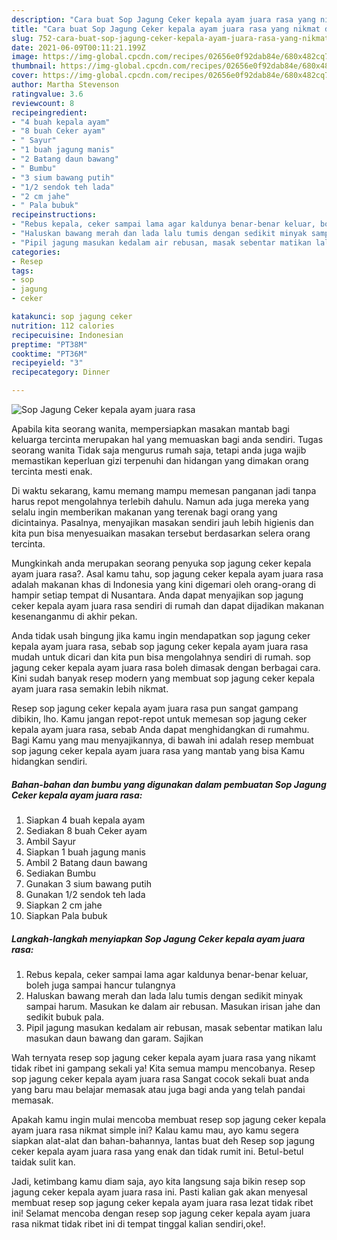 ```yaml
---
description: "Cara buat Sop Jagung Ceker kepala ayam juara rasa yang nikmat dan Mudah Dibuat"
title: "Cara buat Sop Jagung Ceker kepala ayam juara rasa yang nikmat dan Mudah Dibuat"
slug: 752-cara-buat-sop-jagung-ceker-kepala-ayam-juara-rasa-yang-nikmat-dan-mudah-dibuat
date: 2021-06-09T00:11:21.199Z
image: https://img-global.cpcdn.com/recipes/02656e0f92dab84e/680x482cq70/sop-jagung-ceker-kepala-ayam-juara-rasa-foto-resep-utama.jpg
thumbnail: https://img-global.cpcdn.com/recipes/02656e0f92dab84e/680x482cq70/sop-jagung-ceker-kepala-ayam-juara-rasa-foto-resep-utama.jpg
cover: https://img-global.cpcdn.com/recipes/02656e0f92dab84e/680x482cq70/sop-jagung-ceker-kepala-ayam-juara-rasa-foto-resep-utama.jpg
author: Martha Stevenson
ratingvalue: 3.6
reviewcount: 8
recipeingredient:
- "4 buah kepala ayam"
- "8 buah Ceker ayam"
- " Sayur"
- "1 buah jagung manis"
- "2 Batang daun bawang"
- " Bumbu"
- "3 sium bawang putih"
- "1/2 sendok teh lada"
- "2 cm jahe"
- " Pala bubuk"
recipeinstructions:
- "Rebus kepala, ceker sampai lama agar kaldunya benar-benar keluar, boleh juga sampai hancur tulangnya"
- "Haluskan bawang merah dan lada lalu tumis dengan sedikit minyak sampai harum. Masukan ke dalam air rebusan. Masukan irisan jahe dan sedikit bubuk pala."
- "Pipil jagung masukan kedalam air rebusan, masak sebentar matikan lalu masukan daun bawang dan garam. Sajikan"
categories:
- Resep
tags:
- sop
- jagung
- ceker

katakunci: sop jagung ceker 
nutrition: 112 calories
recipecuisine: Indonesian
preptime: "PT38M"
cooktime: "PT36M"
recipeyield: "3"
recipecategory: Dinner

---
```



![Sop Jagung Ceker kepala ayam juara rasa](https://img-global.cpcdn.com/recipes/02656e0f92dab84e/680x482cq70/sop-jagung-ceker-kepala-ayam-juara-rasa-foto-resep-utama.jpg)

Apabila kita seorang wanita, mempersiapkan masakan mantab bagi keluarga tercinta merupakan hal yang memuaskan bagi anda sendiri. Tugas seorang  wanita Tidak saja mengurus rumah saja, tetapi anda juga wajib memastikan keperluan gizi terpenuhi dan hidangan yang dimakan orang tercinta mesti enak.

Di waktu  sekarang, kamu memang mampu memesan panganan jadi tanpa harus repot mengolahnya terlebih dahulu. Namun ada juga mereka yang selalu ingin memberikan makanan yang terenak bagi orang yang dicintainya. Pasalnya, menyajikan masakan sendiri jauh lebih higienis dan kita pun bisa menyesuaikan masakan tersebut berdasarkan selera orang tercinta. 



Mungkinkah anda merupakan seorang penyuka sop jagung ceker kepala ayam juara rasa?. Asal kamu tahu, sop jagung ceker kepala ayam juara rasa adalah makanan khas di Indonesia yang kini digemari oleh orang-orang di hampir setiap tempat di Nusantara. Anda dapat menyajikan sop jagung ceker kepala ayam juara rasa sendiri di rumah dan dapat dijadikan makanan kesenanganmu di akhir pekan.

Anda tidak usah bingung jika kamu ingin mendapatkan sop jagung ceker kepala ayam juara rasa, sebab sop jagung ceker kepala ayam juara rasa mudah untuk dicari dan kita pun bisa mengolahnya sendiri di rumah. sop jagung ceker kepala ayam juara rasa boleh dimasak dengan berbagai cara. Kini sudah banyak resep modern yang membuat sop jagung ceker kepala ayam juara rasa semakin lebih nikmat.

Resep sop jagung ceker kepala ayam juara rasa pun sangat gampang dibikin, lho. Kamu jangan repot-repot untuk memesan sop jagung ceker kepala ayam juara rasa, sebab Anda dapat menghidangkan di rumahmu. Bagi Kamu yang mau menyajikannya, di bawah ini adalah resep membuat sop jagung ceker kepala ayam juara rasa yang mantab yang bisa Kamu hidangkan sendiri.

<!--inarticleads1-->

##### Bahan-bahan dan bumbu yang digunakan dalam pembuatan Sop Jagung Ceker kepala ayam juara rasa:

1. Siapkan 4 buah kepala ayam
1. Sediakan 8 buah Ceker ayam
1. Ambil  Sayur
1. Siapkan 1 buah jagung manis
1. Ambil 2 Batang daun bawang
1. Sediakan  Bumbu
1. Gunakan 3 sium bawang putih
1. Gunakan 1/2 sendok teh lada
1. Siapkan 2 cm jahe
1. Siapkan  Pala bubuk




<!--inarticleads2-->

##### Langkah-langkah menyiapkan Sop Jagung Ceker kepala ayam juara rasa:

1. Rebus kepala, ceker sampai lama agar kaldunya benar-benar keluar, boleh juga sampai hancur tulangnya
1. Haluskan bawang merah dan lada lalu tumis dengan sedikit minyak sampai harum. Masukan ke dalam air rebusan. Masukan irisan jahe dan sedikit bubuk pala.
1. Pipil jagung masukan kedalam air rebusan, masak sebentar matikan lalu masukan daun bawang dan garam. Sajikan




Wah ternyata resep sop jagung ceker kepala ayam juara rasa yang nikamt tidak ribet ini gampang sekali ya! Kita semua mampu mencobanya. Resep sop jagung ceker kepala ayam juara rasa Sangat cocok sekali buat anda yang baru mau belajar memasak atau juga bagi anda yang telah pandai memasak.

Apakah kamu ingin mulai mencoba membuat resep sop jagung ceker kepala ayam juara rasa nikmat simple ini? Kalau kamu mau, ayo kamu segera siapkan alat-alat dan bahan-bahannya, lantas buat deh Resep sop jagung ceker kepala ayam juara rasa yang enak dan tidak rumit ini. Betul-betul taidak sulit kan. 

Jadi, ketimbang kamu diam saja, ayo kita langsung saja bikin resep sop jagung ceker kepala ayam juara rasa ini. Pasti kalian gak akan menyesal membuat resep sop jagung ceker kepala ayam juara rasa lezat tidak ribet ini! Selamat mencoba dengan resep sop jagung ceker kepala ayam juara rasa nikmat tidak ribet ini di tempat tinggal kalian sendiri,oke!.

